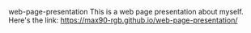web-page-presentation
This is a web page presentation about myself. Here's the link: https://max90-rgb.github.io/web-page-presentation/